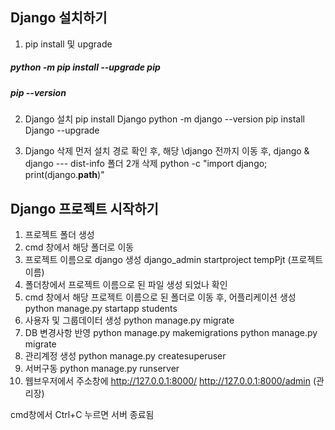 ## Django 설치하기
1. pip install 및 upgrade
##### python -m pip install --upgrade pip
##### pip --version

2. Django 설치
pip install Django
python -m django --version
pip install Django --upgrade

3. Django 삭제
먼저 설치 경로 확인 후, 해당 \django 전까지 이동 후, django & django --- dist-info 폴더 2개 삭제
python -c "import django; print(django.__path__)"

## Django 프로젝트 시작하기
1. 프로젝트 폴더 생성
2. cmd 창에서 해당 폴더로 이동
3. 프로젝트 이름으로 django 생성
django_admin startproject tempPjt (프로젝트 이름)
4. 폴더창에서 프로젝트 이름으로 된 파일 생성 되었나 확인
5. cmd 창에서 해당 프로젝트 이름으로 된 폴더로 이동 후, 어플리케이션 생성
python manage.py startapp students
6. 사용자 및 그룹데이터 생성
python manage.py migrate
7. DB 변경사항 반영
python manage.py makemigrations
python manage.py migrate
8. 관리계정 생성
python manage.py createsuperuser
9. 서버구동
python manage.py runserver
10. 웹브우저에서 주소창에 
http://127.0.0.1:8000/
http://127.0.0.1:8000/admin (관리장)

cmd창에서 Ctrl+C 누르면 서버 종료됨


